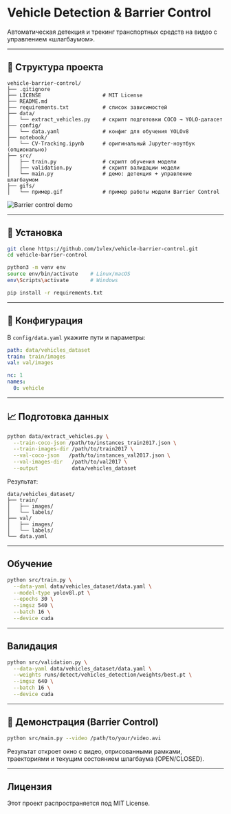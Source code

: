 # Vehicle Detection & Barrier Control

Автоматическая детекция и трекинг транспортных средств на видео с управлением «шлагбаумом».

---

## 📂 Структура проекта

```
vehicle-barrier-control/
├── .gitignore                 
├── LICENSE                    # MIT License
├── README.md                  
├── requirements.txt           # список зависимостей
├── data/
│   └── extract_vehicles.py    # скрипт подготовки COCO → YOLO‑датасет
├── config/
│   └── data.yaml              # конфиг для обучения YOLOv8
├── notebook/
│   └── CV-Tracking.ipynb      # оригинальный Jupyter‑ноутбук (опционально)
├── src/
│   ├── train.py               # скрипт обучения модели
│   ├── validation.py          # скрипт валидации модели
│   └── main.py                # демо: детекция + управление шлагбаумом
├── gifs/
│   └── пример.gif             # пример работы модели Barrier Control
```

![Barrier control demo](gifs/пример.gif)

---

## 🚀 Установка

```bash
git clone https://github.com/1vlex/vehicle-barrier-control.git
cd vehicle-barrier-control

python3 -m venv env
source env/bin/activate    # Linux/macOS
env\Scripts\activate       # Windows

pip install -r requirements.txt
```

---

## 🔧 Конфигурация

В `config/data.yaml` укажите пути и параметры:

```yaml
path: data/vehicles_dataset
train: train/images
val: val/images

nc: 1
names:
  0: vehicle
```

---

## 📈 Подготовка данных

```bash
python data/extract_vehicles.py \
  --train-coco-json /path/to/instances_train2017.json \
  --train-images-dir /path/to/train2017 \
  --val-coco-json   /path/to/instances_val2017.json \
  --val-images-dir   /path/to/val2017 \
  --output           data/vehicles_dataset

```

Результат:

```
data/vehicles_dataset/
├── train/
│   ├── images/
│   └── labels/
├── val/
│   ├── images/
│   └── labels/
└── data.yaml
```

---

## Обучение

```bash
python src/train.py \
  --data-yaml data/vehicles_dataset/data.yaml \
  --model-type yolov8l.pt \
  --epochs 30 \
  --imgsz 540 \
  --batch 16 \
  --device cuda
```

---

## Валидация

```bash
python src/validation.py \
  --data-yaml data/vehicles_dataset/data.yaml \
  --weights runs/detect/vehicles_detection/weights/best.pt \
  --imgsz 640 \
  --batch 16 \
  --device cuda
```

---

## 🎥 Демонстрация (Barrier Control)

```bash
python src/main.py --video /path/to/your/video.avi
```

Результат откроет окно с видео, отрисованными рамками, траекториями и текущим состоянием шлагбаума (OPEN/CLOSED).

---

## Лицензия

Этот проект распространяется под MIT License.

